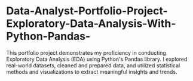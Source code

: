 # Data-Analyst-Portfolio-Project-Exploratory-Data-Analysis-With-Python-Pandas-
This portfolio project demonstrates my proficiency in conducting Exploratory Data Analysis (EDA) using Python's Pandas library. I explored real-world datasets, cleaned and prepared data, and utilized statistical methods and visualizations to extract meaningful insights and trends.
